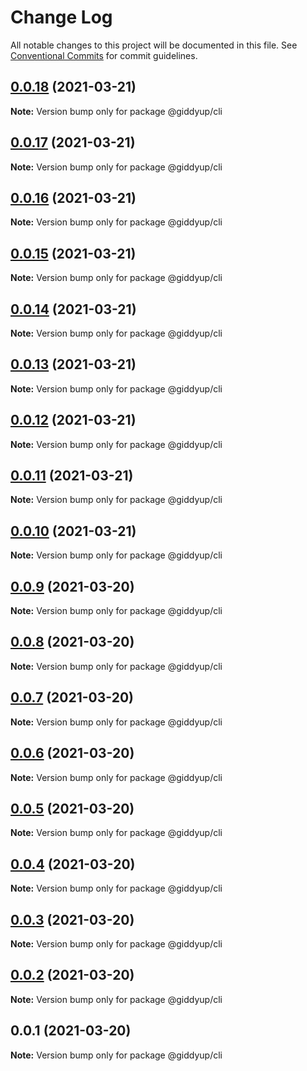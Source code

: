 # Change Log

All notable changes to this project will be documented in this file.
See [Conventional Commits](https://conventionalcommits.org) for commit guidelines.

## [0.0.18](https://github.com/tokenrodeo/Rodeo/compare/@giddyup/cli@0.0.17...@giddyup/cli@0.0.18) (2021-03-21)

**Note:** Version bump only for package @giddyup/cli





## [0.0.17](https://github.com/tokenrodeo/Rodeo/compare/@giddyup/cli@0.0.16...@giddyup/cli@0.0.17) (2021-03-21)

**Note:** Version bump only for package @giddyup/cli





## [0.0.16](https://github.com/tokenrodeo/Rodeo/compare/@giddyup/cli@0.0.15...@giddyup/cli@0.0.16) (2021-03-21)

**Note:** Version bump only for package @giddyup/cli





## [0.0.15](https://github.com/tokenrodeo/Rodeo/compare/@giddyup/cli@0.0.14...@giddyup/cli@0.0.15) (2021-03-21)

**Note:** Version bump only for package @giddyup/cli





## [0.0.14](https://github.com/tokenrodeo/Rodeo/compare/@giddyup/cli@0.0.13...@giddyup/cli@0.0.14) (2021-03-21)

**Note:** Version bump only for package @giddyup/cli





## [0.0.13](https://github.com/tokenrodeo/Rodeo/compare/@giddyup/cli@0.0.12...@giddyup/cli@0.0.13) (2021-03-21)

**Note:** Version bump only for package @giddyup/cli





## [0.0.12](https://github.com/tokenrodeo/Rodeo/compare/@giddyup/cli@0.0.11...@giddyup/cli@0.0.12) (2021-03-21)

**Note:** Version bump only for package @giddyup/cli





## [0.0.11](https://github.com/tokenrodeo/Rodeo/compare/@giddyup/cli@0.0.10...@giddyup/cli@0.0.11) (2021-03-21)

**Note:** Version bump only for package @giddyup/cli





## [0.0.10](https://github.com/tokenrodeo/Rodeo/compare/@giddyup/cli@0.0.9...@giddyup/cli@0.0.10) (2021-03-21)

**Note:** Version bump only for package @giddyup/cli





## [0.0.9](https://github.com/tokenrodeo/Rodeo/compare/@giddyup/cli@0.0.8...@giddyup/cli@0.0.9) (2021-03-20)

**Note:** Version bump only for package @giddyup/cli





## [0.0.8](https://github.com/tokenrodeo/Rodeo/compare/@giddyup/cli@0.0.7...@giddyup/cli@0.0.8) (2021-03-20)

**Note:** Version bump only for package @giddyup/cli





## [0.0.7](https://github.com/tokenrodeo/Rodeo/compare/@giddyup/cli@0.0.6...@giddyup/cli@0.0.7) (2021-03-20)

**Note:** Version bump only for package @giddyup/cli





## [0.0.6](https://github.com/tokenrodeo/Rodeo/compare/@giddyup/cli@0.0.5...@giddyup/cli@0.0.6) (2021-03-20)

**Note:** Version bump only for package @giddyup/cli





## [0.0.5](https://github.com/tokenrodeo/Rodeo/compare/@giddyup/cli@0.0.4...@giddyup/cli@0.0.5) (2021-03-20)

**Note:** Version bump only for package @giddyup/cli





## [0.0.4](https://github.com/tokenrodeo/Rodeo/compare/@giddyup/cli@0.0.3...@giddyup/cli@0.0.4) (2021-03-20)

**Note:** Version bump only for package @giddyup/cli





## [0.0.3](https://github.com/tokenrodeo/Rodeo/compare/@giddyup/cli@0.0.2...@giddyup/cli@0.0.3) (2021-03-20)

**Note:** Version bump only for package @giddyup/cli





## [0.0.2](https://github.com/tokenrodeo/Rodeo/compare/@giddyup/cli@0.0.1...@giddyup/cli@0.0.2) (2021-03-20)

**Note:** Version bump only for package @giddyup/cli





## 0.0.1 (2021-03-20)

**Note:** Version bump only for package @giddyup/cli
